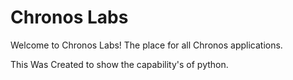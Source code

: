 # Chronos Labs
Welcome to Chronos Labs! The place for all Chronos applications.

This Was Created to show the capability's of python.
